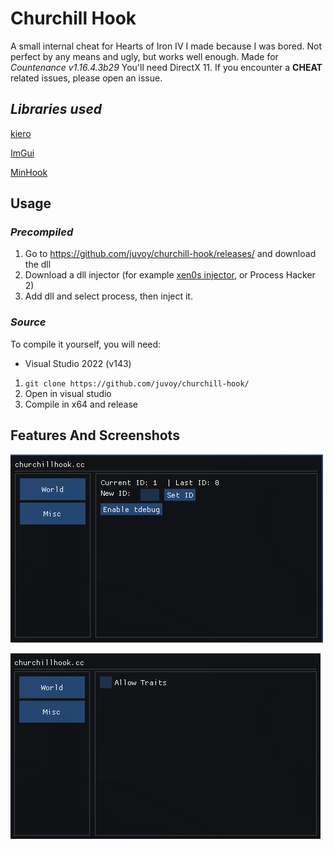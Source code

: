 # Churchill Hook
A small internal cheat for Hearts of Iron IV I made because I was bored. Not perfect by any means and ugly, but works well enough. Made for *Countenance v1.16.4.3b29*
You'll need DirectX 11.
If you encounter a **CHEAT** related issues, please open an issue.

## *Libraries used*
[kiero](https://github.com/Rebzzel/kiero)

[ImGui](https://github.com/ocornut/imgui)

[MinHook](https://https://github.com/TsudaKageyu/minhook)

## Usage
### *Precompiled*
1. Go to https://github.com/juvoy/churchill-hook/releases/ and download the dll
2. Download a dll injector (for example [xen0s injector](https://github.com/DarthTon/Xenos), or Process Hacker 2)
3. Add dll and select process, then inject it. 

### *Source*
To compile it yourself, you will need:
- Visual Studio 2022 (v143)

1. `git clone https://github.com/juvoy/churchill-hook/`
2. Open in visual studio
3. Compile in x64 and release


## Features And Screenshots
![world section screenshot](https://github.com/juvoy/churchill-hook/blob/master/churchill%20hook/screenshots/screenshot_world.png)

![misc section screenshot](https://github.com/juvoy/churchill-hook/blob/master/churchill%20hook/screenshots/screenshot_misc.png)
